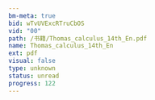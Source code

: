 ```yaml
---
bm-meta: true
bid: wTvUVExcRTruCbOS
vid: "00"
path: /书籍/Thomas_calculus_14th_En.pdf
name: Thomas_calculus_14th_En
ext: pdf
visual: false
type: unknown
status: unread
progress: 122
---
```


